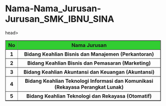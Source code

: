 # Nama-Nama_Jurusan-Jurusan_SMK_IBNU_SINA
<!DOCTYPE html>
<html>
head>

<title>Tugas</title>
</head>
<body>
<table border ="1">
        <tr style="background-color: limegreen;"
<tr>
  <th>No</th>
  <th>Nama Jurusan</th>
</tr>
<tr>
  <th>1</th>
  <th>Bidang Keahlian Bisnis dan Manajemen (Perkantoran)</th>
</tr>
   <tr>
     <th>2</th>
     <th>Bidang Keahlian Bisnis dan Pemasaran (Marketing)</th>
 </tr>
    <tr>
      <th>3</th>
     <th>Bidang Keahlian Akuntansi dan Keuangan (Akuntansi)</th>
  </tr>
     <tr>
       <th>4</th>
     <th>Bidang Keahlian Teknologi Informasi dan Komunikasi (Rekayasa Perangkat Lunak)</th>
  </tr>
     <tr>
       <th>5</th>
     <th>Bidang Keahlian Teknologi dan Rekayasa (Otomatif)</th>
</tr>

</html>
